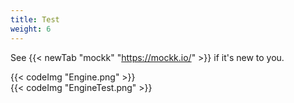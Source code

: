 ```yaml
---
title: Test
weight: 6
---
```


See {{< newTab "mockk" "https://mockk.io/" >}} if it's new to you.

{{< codeImg "Engine.png" >}} 
<br>
{{< codeImg "EngineTest.png" >}}